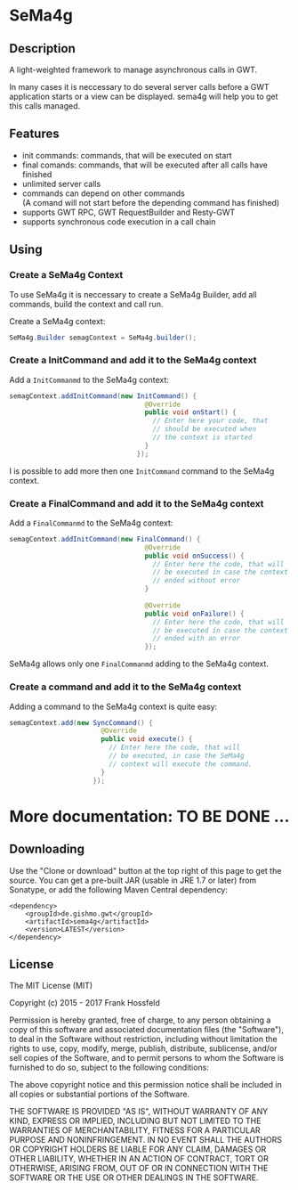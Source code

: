 # SeMa4g

## Description

A light-weighted framework to manage asynchronous calls in GWT.

In many cases it is neccessary to do several server calls before a GWT application starts or a view can be displayed. sema4g will help you to get this calls managed. 

## Features
* init commands: commands, that will be executed on start
* final comands: commands, that will be executed after all calls have finished
* unlimited server calls
* commands can depend on other commands<br/>(A comand will not start before the depending command has finished)
* supports GWT RPC, GWT RequestBuilder and Resty-GWT
* supports synchronous code execution in a call chain

## Using
### Create a SeMa4g Context
To use SeMa4g it is neccessary to create a SeMa4g Builder, add all commands, build the context and call run.

Create a SeMa4g context:

```Java
SeMa4g.Builder semagContext = SeMa4g.builder();
```

### Create a InitCommand and add it to the SeMa4g context 
Add a ```InitCommanmd``` to the SeMa4g context:

```Java
semagContext.addInitCommand(new InitCommand() {
                                  @Override
                                  public void onStart() {
                                    // Enter here your code, that 
                                    // should be executed when 
                                    // the context is started
                                  }
                                });
```
I is possible to add more then one ```InitCommand``` command to the SeMa4g context.

### Create a FinalCommand and add it to the SeMa4g context
Add a ```FinalCommanmd``` to the SeMa4g context:
```Java
semagContext.addInitCommand(new FinalCommand() {
                                  @Override
                                  public void onSuccess() {
                                    // Enter here the code, that will
                                    // be executed in case the context
                                    // ended without error
                                  }
    
                                  @Override
                                  public void onFailure() {
                                    // Enter here the code, that will
                                    // be executed in case the context
                                    // ended with an error
                                  });
```
SeMa4g allows only one ```FinalCommanmd``` adding to the SeMa4g context.

### Create a command and add it to the SeMa4g context
Adding a command to the SeMa4g context is quite easy:
```Java
semagContext.add(new SyncCommand() {
                       @Override
                       public void execute() {
                         // Enter here the code, that will
                         // be executed, in case the SeMa4g
                         // context will execute the command.
                       }
                     });
```




# More documentation: TO BE DONE ...


## Downloading
Use the "Clone or download" button at the top right of this page to get the source. You can get a pre-built JAR (usable in JRE 1.7 or later) from Sonatype, or add the following Maven Central dependency:

```
<dependency>
    <groupId>de.gishmo.gwt</groupId>
    <artifactId>sema4g</artifactId>
    <version>LATEST</version>
</dependency>
```

## License
The MIT License (MIT)

Copyright (c) 2015 - 2017 Frank Hossfeld

Permission is hereby granted, free of charge, to any person obtaining a copy of this software and associated documentation files (the "Software"), to deal in the Software without restriction, including without limitation the rights to use, copy, modify, merge, publish, distribute, sublicense, and/or sell copies of the Software, and to permit persons to whom the Software is furnished to do so, subject to the following conditions:

The above copyright notice and this permission notice shall be included in all copies or substantial portions of the Software.

THE SOFTWARE IS PROVIDED "AS IS", WITHOUT WARRANTY OF ANY KIND, EXPRESS OR IMPLIED, INCLUDING BUT NOT LIMITED TO THE WARRANTIES OF MERCHANTABILITY, FITNESS FOR A PARTICULAR PURPOSE AND NONINFRINGEMENT. IN NO EVENT SHALL THE AUTHORS OR COPYRIGHT HOLDERS BE LIABLE FOR ANY CLAIM, DAMAGES OR OTHER LIABILITY, WHETHER IN AN ACTION OF CONTRACT, TORT OR OTHERWISE, ARISING FROM, OUT OF OR IN CONNECTION WITH THE SOFTWARE OR THE USE OR OTHER DEALINGS IN THE SOFTWARE.
